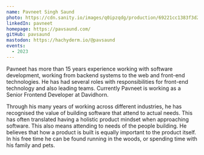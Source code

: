 ```yaml
---
name: Pavneet Singh Saund
photo: https://cdn.sanity.io/images/q0ipzqdg/production/69221cc1383f3d2ff46e893edfb39a1c261ae058-480x640.jpg
linkedIn: pavneet
homepage: https://pavsaund.com/
gitHub: pavsaund
mastodon: https://hachyderm.io/@pavsaund
events:
  - 2023
---
```


Pavneet has more than 15 years experience working with software development, working from backend systems to the web and front-end technologies. He has had several roles with responsibilities for front-end technology and also leading teams. Currently Pavneet is working as a Senior Frontend Developer at Davidhorn.

Through his many years of working across different industries, he has recognised the value of building software that attend to actual needs. This has often translated having a holistic product mindset when approaching software. This also means attending to needs of the people building. He believes that how a product is built is equally important to the product itself. In his free time he can be found running in the woods, or spending time with his family and pets.
